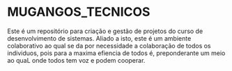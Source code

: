 # MUGANGOS_TECNICOS
Este é um repositório para criação e gestão de projetos do curso de desenvolvimento de sistemas. Aliado a isto, este é um ambiente colaborativo ao qual se da por necessidade 
a colaboração de todos os individuos, pois para a maxima efiencia de todos é, preponderante um meio ao quaL onde todos tem voz e podem cooperar.
